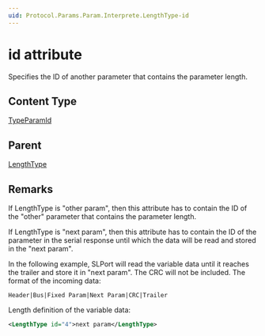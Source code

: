 ```yaml
---
uid: Protocol.Params.Param.Interprete.LengthType-id
---
```


# id attribute

Specifies the ID of another parameter that contains the parameter length.

## Content Type

[TypeParamId](xref:Protocol-TypeParamId)

## Parent

[LengthType](xref:Protocol.Params.Param.Interprete.LengthType)

## Remarks

If LengthType is "other param", then this attribute has to contain the ID of the "other" parameter that contains the parameter length.

If LengthType is "next param", then this attribute has to contain the ID of the parameter in the serial response until which the data will be read and stored in the "next param".<!-- RN 7646 -->

In the following example, SLPort will read the variable data until it reaches the trailer and store it in "next param". The CRC will not be included. The format of the incoming data:

```none
Header|Bus|Fixed Param|Next Param|CRC|Trailer
```

Length definition of the variable data:

```xml
<LengthType id="4">next param</LengthType>
```
